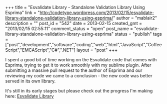 +++
title = "Esvalidate Library - Standalone Validation Library Using Esprima"
link = "http://codetype.wordpress.com/2013/02/15/esvalidate-library-standalone-validation-library-using-esprima/"
author = "mablair2"
description = ""
post_id = "542"
date = 2013-02-15
created_gmt = "2013/02/15 02:55:11"
comment_status = "open"
post_name = "esvalidate-library-standalone-validation-library-using-esprima"
status = "publish"
tags = ["post","development","software","coding","web","html","JavaScript","CoffeeScript","EMCAScript","C#",".NET"]
layout = "post"
+++

I spent a good bit of time working on the Esvalidate code that comes with Esprima, trying to get it to work smoothly with my sublime plugin. After submitting a massive pull request to the author of Esprima and our reviewing my code we came to a conclusion - the new code was better served in its own library.

It's still in its early stages but please check out the progress I'm making here: [Esvalidate Library](http://www.github.com/esvalidate)
